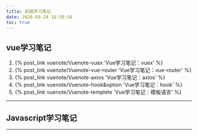 ```yaml
---
title: 前端学习笔记
date: 2020-03-24 16:39:34
toc: true
---
```

## vue学习笔记
1. {% post_link vuenote/Vuenote-vuex 'Vue学习笔记：vuex' %}
2. {% post_link vuenote/Vuenote-vue-router 'Vue学习笔记：vue-router' %}
3. {% post_link vuenote/Vuenote-axios 'Vue学习笔记：axios' %}
4. {% post_link vuenote/Vuenote-hook&option 'Vue学习笔记：hook' %}
5. {% post_link vuenote/Vuenote-templete 'Vue学习笔记：模板语言' %}

---
## Javascript学习笔记
---


